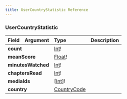```yaml
---
title: UserCountryStatistic Reference
---
```


### UserCountryStatistic
<table>
<thead>
<tr>
<th align="left">Field</th>
<th align="right">Argument</th>
<th align="left">Type</th>
<th align="left">Description</th>
</tr>
</thead>
<tbody>
<tr>
<td colspan="2" valign="top"><strong>count</strong></td>
<td valign="top"><a href="/reference/scalar/int">Int</a>!</td>
<td></td>
</tr>
<tr>
<td colspan="2" valign="top"><strong>meanScore</strong></td>
<td valign="top"><a href="/reference/scalar/float">Float</a>!</td>
<td></td>
</tr>
<tr>
<td colspan="2" valign="top"><strong>minutesWatched</strong></td>
<td valign="top"><a href="/reference/scalar/int">Int</a>!</td>
<td></td>
</tr>
<tr>
<td colspan="2" valign="top"><strong>chaptersRead</strong></td>
<td valign="top"><a href="/reference/scalar/int">Int</a>!</td>
<td></td>
</tr>
<tr>
<td colspan="2" valign="top"><strong>mediaIds</strong></td>
<td valign="top">[<a href="/reference/scalar/int">Int</a>]!</td>
<td></td>
</tr>
<tr>
<td colspan="2" valign="top"><strong>country</strong></td>
<td valign="top"><a href="/reference/scalar/countrycode">CountryCode</a></td>
<td></td>
</tr>
</tbody>
</table>